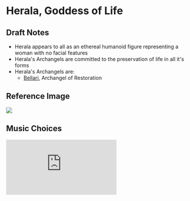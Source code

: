 # Herala, Goddess of Life

## Draft Notes

- Herala appears to all as an ethereal humanoid figure representing a woman with no facial features
- Herala's Archangels are committed to the preservation of life in all it's forms
- Herala's Archangels are:
  - [Bellari](bellari.md), Archangel of Restoration

## Reference Image

![](/.assets/img/herala.png)

## Music Choices

<iframe src="https://www.youtube.com/embed/ubZhS-0l4wk" frameborder="0"></iframe>
